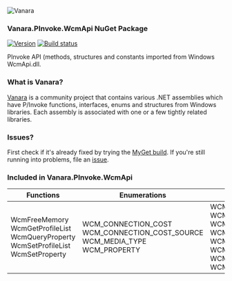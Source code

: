 ﻿![Vanara](https://raw.githubusercontent.com/dahall/Vanara/master/docs/icons/VanaraHeading.png)
### **Vanara.PInvoke.WcmApi NuGet Package**
[![Version](https://img.shields.io/nuget/v/Vanara.PInvoke.WcmApi?label=NuGet&style=flat-square)](https://github.com/dahall/Vanara/releases)
[![Build status](https://github.com/dahall/Vanara/actions/workflows/cibuild.yml/badge.svg?branch=master)](https://github.com/dahall/Vanara/actions/workflows/cibuild.yml)

PInvoke API (methods, structures and constants imported from Windows WcmApi.dll.

### **What is Vanara?**

[Vanara](https://github.com/dahall/Vanara) is a community project that contains various .NET assemblies which have P/Invoke functions, interfaces, enums and structures from Windows libraries. Each assembly is associated with one or a few tightly related libraries.

### **Issues?**

First check if it's already fixed by trying the [MyGet build](https://www.myget.org/feed/Packages/vanara).
If you're still running into problems, file an [issue](https://github.com/dahall/Vanara/issues).

### **Included in Vanara.PInvoke.WcmApi**

Functions | Enumerations | Structures
--- | --- | ---
WcmFreeMemory WcmGetProfileList WcmQueryProperty WcmSetProfileList WcmSetProperty     | WCM_CONNECTION_COST WCM_CONNECTION_COST_SOURCE WCM_MEDIA_TYPE WCM_PROPERTY      | WCM_BILLING_CYCLE_INFO WCM_CONNECTION_COST_DATA WCM_DATAPLAN_STATUS WCM_POLICY_VALUE WCM_PROFILE_INFO WCM_PROFILE_INFO_LIST WCM_TIME_INTERVAL WCM_USAGE_DATA 
